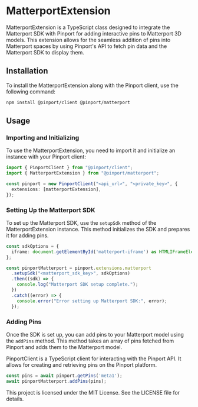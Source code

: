 # MatterportExtension

MatterportExtension is a TypeScript class designed to integrate the Matterport SDK with Pinport for adding interactive pins to Matterport 3D models. This extension allows for the seamless addition of pins into Matterport spaces by using Pinport's API to fetch pin data and the Matterport SDK to display them.

## Installation

To install the MatterportExtension along with the Pinport client, use the following command:

```bash
npm install @pinport/client @pinport/matterport
```

## Usage

### Importing and Initializing

To use the MatterportExtension, you need to import it and initialize an instance with your Pinport client:

```typescript
import { PinportClient } from "@pinport/client";
import { MatterportExtension } from "@pinport/matterport";

const pinport = new PinportClient("<api_url>", "<private_key>", {
  extensions: [matterportExtension],
});
```

### Setting Up the Matterport SDK

To set up the Matterport SDK, use the `setupSdk` method of the MatterportExtension instance. This method initializes the SDK and prepares it for adding pins.

```typescript
const sdkOptions = { 
  iframe: document.getElementById('matterport-iframe') as HTMLIFrameElement,
};

const pinportMatterport = pinport.extensions.matterport
  .setupSdk("<matterport_sdk_key>", sdkOptions)
  .then((sdk) => {
    console.log("Matterport SDK setup complete.");
  })
  .catch((error) => {
    console.error("Error setting up Matterport SDK:", error);
  });
```

### Adding Pins

Once the SDK is set up, you can add pins to your Matterport model using the `addPins` method. This method takes an array of pins fetched from Pinport and adds them to the Matterport model.

PinportClient is a TypeScript client for interacting with the Pinport API. It allows for creating and retrieving pins on the Pinport platform.

```typescript
const pins = await pinport.getPins('meta1');
await pinportMatterport.addPins(pins);
```

This project is licensed under the MIT License. See the LICENSE file for details.
